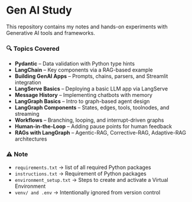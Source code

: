# Gen AI Study

This repository contains my notes and hands-on experiments with Generative AI tools and frameworks.

### 🔍 Topics Covered
- **Pydantic** – Data validation with Python type hints
- **LangChain** – Key components via a RAG-based example
- **Building GenAI Apps** – Prompts, chains, parsers, and Streamlit integration
- **LangServe Basics** – Deploying a basic LLM app via LangServe
- **Message History** – Implementing chatbots with memory
- **LangGraph Basics** – Intro to graph-based agent design
- **LangGraph Components** – States, edges, tools, toolnodes, and streaming
- **Workflows** – Branching, looping, and interrupt-driven graphs
- **Human-in-the-Loop** – Adding pause points for human feedback
- **RAGs with LangGraph** – Agentic-RAG, Corrective-RAG, Adaptive-RAG architectures


### ⚠️ Note
- `requirements.txt` → list of all required Python packages
- `instructions.txt` → Requirement of Python packages
- `environment_setup.txt` → Steps to create and activate a Virtual Environment
- `venv/ and .env` → Intentionally ignored from version control
